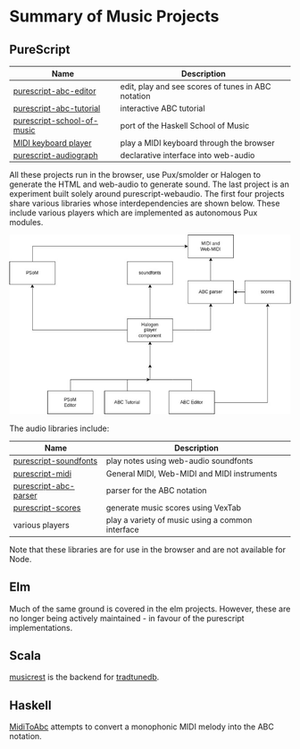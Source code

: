 Summary of Music Projects
=========================

PureScript
----------


| Name                       | Description                                        |
| -----------------------    | -------------------------------------------------- |
| [purescript-abc-editor](https://github.com/newlandsvalley/purescript-abc-editor)   | edit, play and see scores of tunes in ABC notation    |
| [purescript-abc-tutorial](https://github.com/newlandsvalley/purescript-abc-tutorial)    | interactive ABC tutorial                           |
| [purescript-school-of-music](https://github.com/newlandsvalley/purescript-school-of-music) | port of the Haskell School of Music |
| [MIDI keyboard player](https://github.com/newlandsvalley/purescript-midi-keyboard)            | play a MIDI keyboard through the browser  |
| [purescript-audiograph](https://github.com/newlandsvalley/purescript-audiograph)            | declarative interface into web-audio  |


All these projects run in the browser, use Pux/smolder or Halogen to generate the HTML and web-audio to generate sound. The last project is an experiment built solely around purescript-webaudio. The first four projects share various libraries whose interdependencies are shown below. These include various players which are implemented as autonomous Pux modules. 

![dependencies](https://github.com/newlandsvalley/music-projects/blob/master/ps-dependencies.jpg)

The audio libraries include:


| Name                             | Description                                        |
| -------------------------------- | -------------------------------------------------- |
| [purescript-soundfonts](https://github.com/newlandsvalley/purescript-soundfonts) | play notes using web-audio soundfonts              |
| [purescript-midi](https://github.com/newlandsvalley/purescript-midi)                  | General MIDI, Web-MIDI and MIDI instruments                  |
| [purescript-abc-parser](https://github.com/newlandsvalley/purescript-abc-parser)            | parser for the ABC notation                        |
| [purescript-scores](https://github.com/newlandsvalley/purescript-scores)                | generate music scores using VexTab                 |
| various players                  | play a variety of music using a common interface   |

Note that these libraries are for use in the browser and are not available for Node.


Elm
---

Much of the same ground is covered in the elm projects.  However, these are no longer being actively maintained - in favour of the purescript implementations.

Scala
-----

[musicrest](https://github.com/newlandsvalley/musicrest) is the backend for [tradtunedb](http://www.tradtunedb.org.uk/).

Haskell
-------

[MidiToAbc](https://github.com/newlandsvalley/MidiToAbc) attempts to convert a monophonic MIDI melody into the ABC notation.